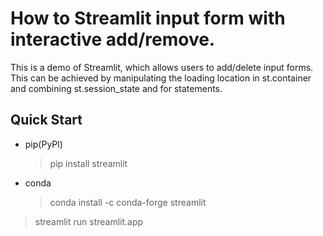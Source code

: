 # How to Streamlit input form with interactive add/remove.
This is a demo of Streamlit, which allows users to add/delete input forms.  
This can be achieved by manipulating the loading location in st.container and combining st.session_state and for statements.  

## Quick Start
- pip(PyPl)  
  > pip install streamlit

- conda  
  > conda install -c conda-forge streamlit

> streamlit run streamlit.app

